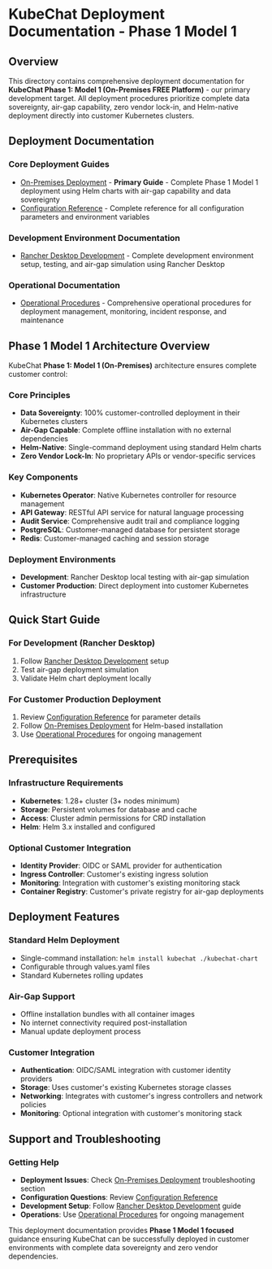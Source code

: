 # KubeChat Deployment Documentation - Phase 1 Model 1

## Overview

This directory contains comprehensive deployment documentation for **KubeChat Phase 1: Model 1 (On-Premises FREE Platform)** - our primary development target. All deployment procedures prioritize complete data sovereignty, air-gap capability, zero vendor lock-in, and Helm-native deployment directly into customer Kubernetes clusters.

## Deployment Documentation

### Core Deployment Guides
- [On-Premises Deployment](./on-premises-deployment.md) - **Primary Guide** - Complete Phase 1 Model 1 deployment using Helm charts with air-gap capability and data sovereignty
- [Configuration Reference](./configuration-reference.md) - Complete reference for all configuration parameters and environment variables

### Development Environment Documentation
- [Rancher Desktop Development](./rancher-desktop-development.md) - Complete development environment setup, testing, and air-gap simulation using Rancher Desktop

### Operational Documentation  
- [Operational Procedures](./operational-procedures.md) - Comprehensive operational procedures for deployment management, monitoring, incident response, and maintenance

## Phase 1 Model 1 Architecture Overview

KubeChat **Phase 1: Model 1 (On-Premises)** architecture ensures complete customer control:

### Core Principles
- **Data Sovereignty**: 100% customer-controlled deployment in their Kubernetes clusters
- **Air-Gap Capable**: Complete offline installation with no external dependencies
- **Helm-Native**: Single-command deployment using standard Helm charts
- **Zero Vendor Lock-In**: No proprietary APIs or vendor-specific services

### Key Components
- **Kubernetes Operator**: Native Kubernetes controller for resource management
- **API Gateway**: RESTful API service for natural language processing
- **Audit Service**: Comprehensive audit trail and compliance logging
- **PostgreSQL**: Customer-managed database for persistent storage
- **Redis**: Customer-managed caching and session storage

### Deployment Environments
- **Development**: Rancher Desktop local testing with air-gap simulation
- **Customer Production**: Direct deployment into customer Kubernetes infrastructure

## Quick Start Guide

### For Development (Rancher Desktop)
1. Follow [Rancher Desktop Development](./rancher-desktop-development.md) setup
2. Test air-gap deployment simulation
3. Validate Helm chart deployment locally

### For Customer Production Deployment
1. Review [Configuration Reference](./configuration-reference.md) for parameter details
2. Follow [On-Premises Deployment](./on-premises-deployment.md) for Helm-based installation
3. Use [Operational Procedures](./operational-procedures.md) for ongoing management

## Prerequisites

### Infrastructure Requirements
- **Kubernetes**: 1.28+ cluster (3+ nodes minimum)
- **Storage**: Persistent volumes for database and cache
- **Access**: Cluster admin permissions for CRD installation
- **Helm**: Helm 3.x installed and configured

### Optional Customer Integration
- **Identity Provider**: OIDC or SAML provider for authentication
- **Ingress Controller**: Customer's existing ingress solution
- **Monitoring**: Integration with customer's existing monitoring stack
- **Container Registry**: Customer's private registry for air-gap deployments

## Deployment Features

### Standard Helm Deployment
- Single-command installation: `helm install kubechat ./kubechat-chart`
- Configurable through values.yaml files
- Standard Kubernetes rolling updates

### Air-Gap Support  
- Offline installation bundles with all container images
- No internet connectivity required post-installation
- Manual update deployment process

### Customer Integration
- **Authentication**: OIDC/SAML integration with customer identity providers
- **Storage**: Uses customer's existing Kubernetes storage classes
- **Networking**: Integrates with customer's ingress controllers and network policies
- **Monitoring**: Optional integration with customer's monitoring stack

## Support and Troubleshooting

### Getting Help
- **Deployment Issues**: Check [On-Premises Deployment](./on-premises-deployment.md) troubleshooting section
- **Configuration Questions**: Review [Configuration Reference](./configuration-reference.md)
- **Development Setup**: Follow [Rancher Desktop Development](./rancher-desktop-development.md) guide
- **Operations**: Use [Operational Procedures](./operational-procedures.md) for ongoing management

This deployment documentation provides **Phase 1 Model 1 focused** guidance ensuring KubeChat can be successfully deployed in customer environments with complete data sovereignty and zero vendor dependencies.